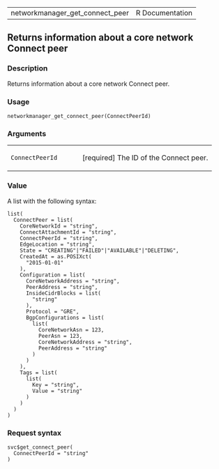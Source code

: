 <table style="width: 100%;">
<tbody>
<tr class="odd">
<td>networkmanager_get_connect_peer</td>
<td style="text-align: right;">R Documentation</td>
</tr>
</tbody>
</table>

## Returns information about a core network Connect peer

### Description

Returns information about a core network Connect peer.

### Usage

    networkmanager_get_connect_peer(ConnectPeerId)

### Arguments

<table>
<colgroup>
<col style="width: 35%" />
<col style="width: 65%" />
</colgroup>
<tbody>
<tr class="odd">
<td><code
id="networkmanager_get_connect_peer_:_ConnectPeerId">ConnectPeerId</code></td>
<td><p>[required] The ID of the Connect peer.</p></td>
</tr>
</tbody>
</table>

### Value

A list with the following syntax:

    list(
      ConnectPeer = list(
        CoreNetworkId = "string",
        ConnectAttachmentId = "string",
        ConnectPeerId = "string",
        EdgeLocation = "string",
        State = "CREATING"|"FAILED"|"AVAILABLE"|"DELETING",
        CreatedAt = as.POSIXct(
          "2015-01-01"
        ),
        Configuration = list(
          CoreNetworkAddress = "string",
          PeerAddress = "string",
          InsideCidrBlocks = list(
            "string"
          ),
          Protocol = "GRE",
          BgpConfigurations = list(
            list(
              CoreNetworkAsn = 123,
              PeerAsn = 123,
              CoreNetworkAddress = "string",
              PeerAddress = "string"
            )
          )
        ),
        Tags = list(
          list(
            Key = "string",
            Value = "string"
          )
        )
      )
    )

### Request syntax

    svc$get_connect_peer(
      ConnectPeerId = "string"
    )
